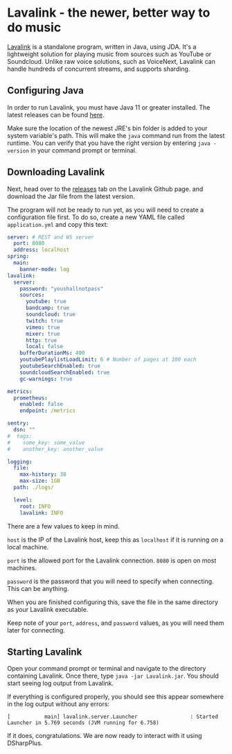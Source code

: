 # Lavalink - the newer, better way to do music
[Lavalink](https://github.com/Frederikam/Lavalink) is a standalone program, written in Java, using JDA. It's a 
lightweight solution for playing music from sources such as YouTube or 
Soundcloud. Unlike raw voice solutions, such as VoiceNext, Lavalink can handle 
hundreds of concurrent streams, and supports sharding.

## Configuring Java
In order to run Lavalink, you must have Java 11 or greater installed.
The latest releases can be found [here](https://www.oracle.com/technetwork/java/javase/downloads/index.html).

Make sure the location of the newest JRE's bin folder is added to your system variable's path. This will make the `java` command run from the latest runtime. You can verify that you have the right version by entering `java -version` in your command prompt or terminal.

## Downloading Lavalink  
Next, head over to the [releases](https://github.com/Frederikam/Lavalink/releases) tab on the Lavalink Github page. and download the Jar file from the latest version.

The program will not be ready to run yet, as you will need to create a configuration file first. To do so, create a new YAML file called `application.yml` and copy this text:

```yaml
server: # REST and WS server
  port: 8080
  address: localhost
spring:
  main:
    banner-mode: log
lavalink:
  server:
    password: "youshallnotpass"
    sources:
      youtube: true
      bandcamp: true
      soundcloud: true
      twitch: true
      vimeo: true
      mixer: true
      http: true
      local: false
    bufferDurationMs: 400
    youtubePlaylistLoadLimit: 6 # Number of pages at 100 each
    youtubeSearchEnabled: true
    soundcloudSearchEnabled: true
    gc-warnings: true

metrics:
  prometheus:
    enabled: false
    endpoint: /metrics

sentry:
  dsn: ""
#  tags:
#    some_key: some_value
#    another_key: another_value

logging:
  file:
    max-history: 30
    max-size: 1GB
  path: ./logs/

  level:
    root: INFO
    lavalink: INFO
```
There are a few values to keep in mind.

`host` is the IP of the Lavalink host, keep this as `localhost` if it is running on a local machine.

`port` is the allowed port for the Lavalink connection. `8080` is open on most machines.

`password` is the password that you will need to specify when connecting. This can be anything.

When you are finished configuring this, save the file in the same directory as your Lavalink executable.

Keep note of your `port`, `address`, and `password` values, as you will need them later for connecting.

## Starting Lavalink

Open your command prompt or terminal and navigate to the directory containing Lavalink. Once there, type `java -jar Lavalink.jar`. You should start seeing log output from Lavalink.

If everything is configured properly, you should see this appear somewhere in the log output without any errors: 
```
[           main] lavalink.server.Launcher                 : Started Launcher in 5.769 seconds (JVM running for 6.758)
```

If it does, congratulations. We are now ready to interact with it using DSharpPlus.
